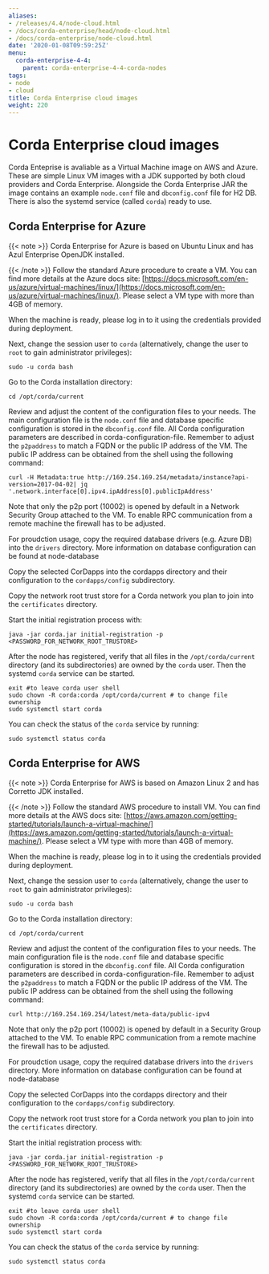 ```yaml
---
aliases:
- /releases/4.4/node-cloud.html
- /docs/corda-enterprise/head/node-cloud.html
- /docs/corda-enterprise/node-cloud.html
date: '2020-01-08T09:59:25Z'
menu:
  corda-enterprise-4-4:
    parent: corda-enterprise-4-4-corda-nodes
tags:
- node
- cloud
title: Corda Enterprise cloud images
weight: 220
---
```



# Corda Enterprise cloud images

Corda Enteprise is avaliable as a Virtual Machine image on AWS and Azure.
These are simple Linux VM images with a JDK supported by both cloud providers and Corda Enterprise.
Alongside the Corda Enterprise JAR the image contains an example `node.conf` file and `dbconfig.conf` file for H2 DB.
There is also the systemd service (called `corda`) ready to use.


## Corda Enterprise for Azure

{{< note >}}
Corda Enterprise for Azure is based on Ubuntu Linux and has Azul Enterprise OpenJDK installed.

{{< /note >}}
Follow the standard Azure procedure to create a VM.
You can find more details at the Azure docs site: [https://docs.microsoft.com/en-us/azure/virtual-machines/linux/](https://docs.microsoft.com/en-us/azure/virtual-machines/linux/).
Please select a VM type with more than 4GB of memory.

When the machine is ready, please log in to it using the credentials provided during deployment.

Next, change the session user to `corda` (alternatively, change the user to `root` to gain administrator privileges):

```shell
sudo -u corda bash
```

Go to the Corda installation directory:

```shell
cd /opt/corda/current
```

Review and adjust the content of the configuration files to your needs.
The main configuration file is the `node.conf` file and database specific configuration is stored in the `dbconfig.conf` file.
All Corda configuration parameters are described in corda-configuration-file.
Remember to adjust the `p2paddress` to match a FQDN or the public IP address of the VM.
The public IP address can be obtained from the shell using the following command:

```shell
curl -H Metadata:true http://169.254.169.254/metadata/instance?api-version=2017-04-02| jq '.network.interface[0].ipv4.ipAddress[0].publicIpAddress'
```

Note that only the p2p port (10002) is opened by default in a Network Security Group attached to the VM.
To enable RPC communication from a remote machine the firewall has to be adjusted.

For proudction usage, copy the required database drivers (e.g. Azure DB) into the `drivers` directory.
More information on database configuration can be found at node-database

Copy the selected CorDapps into the cordapps directory and their configuration to the `cordapps/config` subdirectory.

Copy the network root trust store for a Corda network you plan to join into the `certificates` directory.

Start the initial registration process with:

```shell
java -jar corda.jar initial-registration -p <PASSWORD_FOR_NETWORK_ROOT_TRUSTORE>
```

After the node has registered, verify that all files in the `/opt/corda/current` directory (and its subdirectories) are owned by the `corda` user.
Then the systemd `corda` service can be started.

```shell
exit #to leave corda user shell
sudo chown -R corda:corda /opt/corda/current # to change file ownership
sudo systemctl start corda
```

You can check the status of the `corda` service by running:

```shell
sudo systemctl status corda
```


## Corda Enterprise for AWS

{{< note >}}
Corda Enterprise for AWS is based on Amazon Linux 2 and has Corretto JDK installed.

{{< /note >}}
Follow the standard AWS procedure to install VM.
You can find more details at the AWS docs site: [https://aws.amazon.com/getting-started/tutorials/launch-a-virtual-machine/](https://aws.amazon.com/getting-started/tutorials/launch-a-virtual-machine/).
Please select a VM type with more than 4GB of memory.

When the machine is ready, please log in to it using the credentials provided during deployment.

Next, change the session user to `corda` (alternatively, change the user to `root` to gain administrator privileges):

```shell
sudo -u corda bash
```

Go to the Corda installation directory:

```shell
cd /opt/corda/current
```

Review and adjust the content of the configuration files to your needs.
The main configuration file is the `node.conf` file and database specific configuration is stored in the `dbconfig.conf` file.
All Corda configuration parameters are described in corda-configuration-file.
Remember to adjust the `p2paddress` to match a FQDN or the public IP address of the VM.
The public IP address can be obtained from the shell using the following command:

```shell
curl http://169.254.169.254/latest/meta-data/public-ipv4
```

Note that only the p2p port (10002) is opened by default in a Security Group attached to the VM.
To enable RPC communication from a remote machine the firewall has to be adjusted.

For proudction usage, copy the required database drivers into the `drivers` directory.
More information on database configuration can be found at node-database

Copy the selected CorDapps into the cordapps directory and their configuration to the `cordapps/config` subdirectory.

Copy the network root trust store for a Corda network you plan to join into the `certificates` directory.

Start the initial registration process with:

```shell
java -jar corda.jar initial-registration -p <PASSWORD_FOR_NETWORK_ROOT_TRUSTORE>
```

After the node has registered, verify that all files in the `/opt/corda/current` directory (and its subdirectories) are owned by the `corda` user.
Then the systemd `corda` service can be started.

```shell
exit #to leave corda user shell
sudo chown -R corda:corda /opt/corda/current # to change file ownership
sudo systemctl start corda
```

You can check the status of the `corda` service by running:

```shell
sudo systemctl status corda
```
